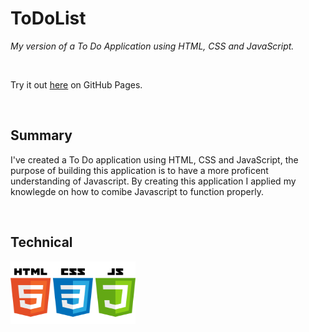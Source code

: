 # ToDoList

_My version of a To Do Application using HTML, CSS and JavaScript._

<br>

Try it out [here](https://graceec.github.io/ToDoList/) on GitHub Pages.

<br>

## Summary
I've created a To Do application using HTML, CSS and JavaScript, the purpose of building this application is to have a more proficent understanding of Javascript. By creating this application I applied my knowlegde on how to comibe Javascript to function properly.

<br>

## Technical

<img src ="language.png" width="200" height="100">


